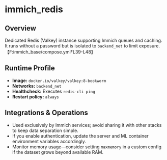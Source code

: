 <!--
title: immich_redis
description:
published: true
date: 2025-10-19T08:57:42Z
tags:
editor: markdown
-->

# immich_redis

## Overview
Dedicated Redis (Valkey) instance supporting Immich queues and caching. It runs without a password but is isolated to `backend_net` to limit exposure.【F:immich_base/compose.yml†L39-L48】

## Runtime Profile
- **Image:** `docker.io/valkey/valkey:8-bookworm`
- **Networks:** `backend_net`
- **Healthcheck:** Executes `redis-cli ping`
- **Restart policy:** `always`

## Integrations & Operations
- Used exclusively by Immich services; avoid sharing it with other stacks to keep data separation simple.
- If you enable authentication, update the server and ML container environment variables accordingly.
- Monitor memory usage—consider setting `maxmemory` in a custom config if the dataset grows beyond available RAM.
